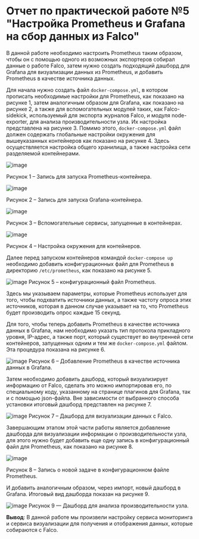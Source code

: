 # Отчет по практической работе №5 "Настройка Prometheus и Grafana на сбор данных из Falco"

В данной работе необходимо настроить Prometheus таким образом, чтобы он с помощью одного из возможных экспортеров собирал данные о работе Falco, затем нужно создать подходящий дашборд для Grafana для визуализации данных из Prometheus, и добавить Prometheus в качестве источника данных.

Для начала нужно создать файл `docker-compose.yml`, в котором прописать необходимые настройки для Prometheus, как показано на рисунке 1, затем аналогичным образом для Grafana, как показано на рисунке 2, а также для вспомогательных модулей таких, как Falco-sidekick, используемый для экспорта журналов Falco, и модуля node-exporter, для анализа производительности узла. Их настройка представлена на рисунке 3. Помимо этого, `docker-compose.yml` файл должен содержать глобальные настройки окружения для вышеуказанных контейнеров как показано на рисунке 4. Здесь осуществляется настройка общего хранилища, а также настройка сети разделяемой контейнерами.


![image](https://user-images.githubusercontent.com/49113443/146638647-7596e1e4-9929-4f4a-8532-066728f45be4.png)


Рисунок 1 – Запись для запуска Prometheus-контейнера.


![image](https://user-images.githubusercontent.com/49113443/146638675-4080f5a5-a90e-4263-bfaa-423d4518fe1d.png)


Рисунок 2 – Запись для запуска Grafana-контейнера.


![image](https://user-images.githubusercontent.com/49113443/146638697-05db91ee-be8a-4af8-9e46-4521b5c3d85d.png)


Рисунок 3 – Вспомогательные сервисы, запущенные в контейнерах.


![image](https://user-images.githubusercontent.com/49113443/146638701-27d1bbd3-46cf-4b4d-9bdb-1a9e86f95b86.png)


Рисунок 4 – Настройка окружения для контейнеров.


Далее перед запуском контейнеров командой `docker-compose up` необходимо добавить конфигурационных файл для Prometheus в директорию `/etc/prometheus`, как показано на рисунке 5.


![image](https://user-images.githubusercontent.com/49113443/146638718-26071ad2-7ccb-4305-8baa-5508299dbf71.png)
Рисунок 5 – конфигурационный файл Prometheus.


Здесь мы указываем параметры, которые Prometheus использует для того, чтобы подхватить источники данных, а также частоту опроса этих источников, которая в данном случае указывает на то, что Prometheus будет производить опрос каждые 15 секунд.

Для того, чтобы теперь добавить Prometheus в качестве источника данных в Grafana, нам необходимо указать тип протокола прикладного уровня, IP-адрес, а также порт, который существует во внутренней сети контейнеров, запущенных одним и тем же `docker-compose.yml` файлом. Эта процедура показана на рисунке 6.


![image](https://user-images.githubusercontent.com/49113443/146638725-bfa5348c-f53b-40e9-97ec-81be1c87e0d9.png)
Рисунок 6 – Добавление Prometheus в качестве источника данных в Grafana.


Затем необходимо добавить дашборд, который визуализирует информацию от Falco, сделать это можно импортировав его, по специальному коду, указанному на странице плагинов для Grafana, так и с помощью json-файла. Вне зависимости от выбранного способа установки итоговый дашборд представлен на рисунке 7.


![image](https://user-images.githubusercontent.com/49113443/146638733-c185fbc7-7ecc-4f96-9a2e-d13326fc0959.png)
Рисунок 7 – Дашборд для визуализации данных с Falco.


Завершающим этапом этой части работы является добавление дашборда для визуализации информации о производительности узла, для этого нужно будет добавить еще одну запись в конфигурационный файл для Prometheus, как показано на рисунке 8.

![image](https://user-images.githubusercontent.com/49113443/146638757-e625d98a-f4b7-49f4-9e9d-04884b2826a1.png)

Рисунок 8 – Запись о новой задаче в конфигурационном файле Prometheus.

И добавить аналогичным образом, через импорт, новый дашборд в Grafana. Итоговый вид дашборда показан на рисунке 9.


![image](https://user-images.githubusercontent.com/49113443/146638768-4a1fac58-c297-4237-bd93-30579fdc7472.png)
Рисунок 9 — Дашборд для анализа производительности узла.

**Вывод**: В данной работе мы произвели настройку сервиса мониторинга и сервиса визуализации для получения и отображения данных, которые собираются с Falco.
